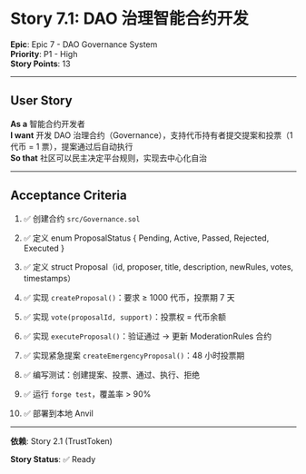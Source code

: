# Story 7.1: DAO 治理智能合约开发

**Epic**: Epic 7 - DAO Governance System  
**Priority**: P1 - High  
**Story Points**: 13

---

## User Story

**As a** 智能合约开发者  
**I want** 开发 DAO 治理合约（Governance），支持代币持有者提交提案和投票（1 代币 = 1 票），提案通过后自动执行  
**So that** 社区可以民主决定平台规则，实现去中心化自治

---

## Acceptance Criteria

1. ✅ 创建合约 `src/Governance.sol`

2. ✅ 定义 enum ProposalStatus { Pending, Active, Passed, Rejected, Executed }

3. ✅ 定义 struct Proposal（id, proposer, title, description, newRules, votes, timestamps）

4. ✅ 实现 `createProposal()`：要求 ≥ 1000 代币，投票期 7 天

5. ✅ 实现 `vote(proposalId, support)`：投票权 = 代币余额

6. ✅ 实现 `executeProposal()`：验证通过 → 更新 ModerationRules 合约

7. ✅ 实现紧急提案 `createEmergencyProposal()`：48 小时投票期

8. ✅ 编写测试：创建提案、投票、通过、执行、拒绝

9. ✅ 运行 `forge test`，覆盖率 > 90%

10. ✅ 部署到本地 Anvil

---

**依赖**: Story 2.1 (TrustToken)

**Story Status**: ✅ Ready

